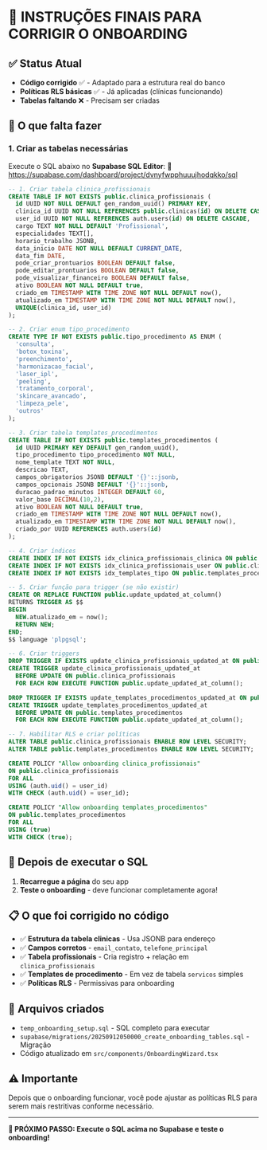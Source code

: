# 🚀 INSTRUÇÕES FINAIS PARA CORRIGIR O ONBOARDING

## ✅ Status Atual
- **Código corrigido** ✅ - Adaptado para a estrutura real do banco
- **Políticas RLS básicas** ✅ - Já aplicadas (clínicas funcionando)
- **Tabelas faltando** ❌ - Precisam ser criadas

## 🎯 O que falta fazer

### 1. Criar as tabelas necessárias

Execute o SQL abaixo no **Supabase SQL Editor**:
🔗 https://supabase.com/dashboard/project/dvnyfwpphuuujhodqkko/sql

```sql
-- 1. Criar tabela clinica_profissionais
CREATE TABLE IF NOT EXISTS public.clinica_profissionais (
  id UUID NOT NULL DEFAULT gen_random_uuid() PRIMARY KEY,
  clinica_id UUID NOT NULL REFERENCES public.clinicas(id) ON DELETE CASCADE,
  user_id UUID NOT NULL REFERENCES auth.users(id) ON DELETE CASCADE,
  cargo TEXT NOT NULL DEFAULT 'Profissional',
  especialidades TEXT[],
  horario_trabalho JSONB,
  data_inicio DATE NOT NULL DEFAULT CURRENT_DATE,
  data_fim DATE,
  pode_criar_prontuarios BOOLEAN DEFAULT false,
  pode_editar_prontuarios BOOLEAN DEFAULT false,
  pode_visualizar_financeiro BOOLEAN DEFAULT false,
  ativo BOOLEAN NOT NULL DEFAULT true,
  criado_em TIMESTAMP WITH TIME ZONE NOT NULL DEFAULT now(),
  atualizado_em TIMESTAMP WITH TIME ZONE NOT NULL DEFAULT now(),
  UNIQUE(clinica_id, user_id)
);

-- 2. Criar enum tipo_procedimento
CREATE TYPE IF NOT EXISTS public.tipo_procedimento AS ENUM (
  'consulta',
  'botox_toxina',
  'preenchimento',
  'harmonizacao_facial',
  'laser_ipl',
  'peeling',
  'tratamento_corporal',
  'skincare_avancado',
  'limpeza_pele',
  'outros'
);

-- 3. Criar tabela templates_procedimentos
CREATE TABLE IF NOT EXISTS public.templates_procedimentos (
  id UUID PRIMARY KEY DEFAULT gen_random_uuid(),
  tipo_procedimento tipo_procedimento NOT NULL,
  nome_template TEXT NOT NULL,
  descricao TEXT,
  campos_obrigatorios JSONB DEFAULT '{}'::jsonb,
  campos_opcionais JSONB DEFAULT '{}'::jsonb,
  duracao_padrao_minutos INTEGER DEFAULT 60,
  valor_base DECIMAL(10,2),
  ativo BOOLEAN NOT NULL DEFAULT true,
  criado_em TIMESTAMP WITH TIME ZONE NOT NULL DEFAULT now(),
  atualizado_em TIMESTAMP WITH TIME ZONE NOT NULL DEFAULT now(),
  criado_por UUID REFERENCES auth.users(id)
);

-- 4. Criar índices
CREATE INDEX IF NOT EXISTS idx_clinica_profissionais_clinica ON public.clinica_profissionais(clinica_id);
CREATE INDEX IF NOT EXISTS idx_clinica_profissionais_user ON public.clinica_profissionais(user_id);
CREATE INDEX IF NOT EXISTS idx_templates_tipo ON public.templates_procedimentos(tipo_procedimento);

-- 5. Criar função para trigger (se não existir)
CREATE OR REPLACE FUNCTION public.update_updated_at_column()
RETURNS TRIGGER AS $$
BEGIN
  NEW.atualizado_em = now();
  RETURN NEW;
END;
$$ language 'plpgsql';

-- 6. Criar triggers
DROP TRIGGER IF EXISTS update_clinica_profissionais_updated_at ON public.clinica_profissionais;
CREATE TRIGGER update_clinica_profissionais_updated_at
  BEFORE UPDATE ON public.clinica_profissionais
  FOR EACH ROW EXECUTE FUNCTION public.update_updated_at_column();

DROP TRIGGER IF EXISTS update_templates_procedimentos_updated_at ON public.templates_procedimentos;
CREATE TRIGGER update_templates_procedimentos_updated_at
  BEFORE UPDATE ON public.templates_procedimentos
  FOR EACH ROW EXECUTE FUNCTION public.update_updated_at_column();

-- 7. Habilitar RLS e criar políticas
ALTER TABLE public.clinica_profissionais ENABLE ROW LEVEL SECURITY;
ALTER TABLE public.templates_procedimentos ENABLE ROW LEVEL SECURITY;

CREATE POLICY "Allow onboarding clinica_profissionais"
ON public.clinica_profissionais
FOR ALL
USING (auth.uid() = user_id)
WITH CHECK (auth.uid() = user_id);

CREATE POLICY "Allow onboarding templates_procedimentos"
ON public.templates_procedimentos
FOR ALL
USING (true)
WITH CHECK (true);
```

## 🎉 Depois de executar o SQL

1. **Recarregue a página** do seu app
2. **Teste o onboarding** - deve funcionar completamente agora!

## 📋 O que foi corrigido no código

- ✅ **Estrutura da tabela clinicas** - Usa JSONB para endereço
- ✅ **Campos corretos** - `email_contato`, `telefone_principal`
- ✅ **Tabela profissionais** - Cria registro + relação em `clinica_profissionais`
- ✅ **Templates de procedimento** - Em vez de tabela `servicos` simples
- ✅ **Políticas RLS** - Permissivas para onboarding

## 🔧 Arquivos criados

- `temp_onboarding_setup.sql` - SQL completo para executar
- `supabase/migrations/20250912050000_create_onboarding_tables.sql` - Migração
- Código atualizado em `src/components/OnboardingWizard.tsx`

## ⚠️ Importante

Depois que o onboarding funcionar, você pode ajustar as políticas RLS para serem mais restritivas conforme necessário.

---

**🎯 PRÓXIMO PASSO: Execute o SQL acima no Supabase e teste o onboarding!**